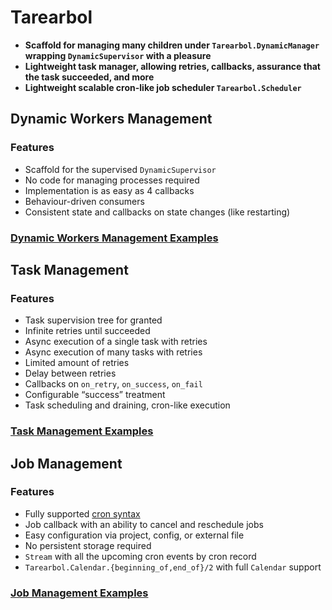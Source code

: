 # Tarearbol

- **Scaffold for managing many children under `Tarearbol.DynamicManager` wrapping `DynamicSupervisor` with a pleasure**
- **Lightweight task manager, allowing retries, callbacks, assurance that the task succeeded, and more**
- **Lightweight scalable cron-like job scheduler `Tarearbol.Scheduler`**

## Dynamic Workers Management

### Features

- Scaffold for the supervised `DynamicSupervisor`
- No code for managing processes required
- Implementation is as easy as 4 callbacks
- Behaviour-driven consumers
- Consistent state and callbacks on state changes (like restarting)

### [Dynamic Workers Management Examples](dynamic_workers_management.html)

## Task Management

### Features

- Task supervision tree for granted
- Infinite retries until succeeded
- Async execution of a single task with retries
- Async execution of many tasks with retries
- Limited amount of retries
- Delay between retries
- Callbacks on `on_retry`, `on_success`, `on_fail`
- Configurable “success” treatment
- Task scheduling and draining, cron-like execution

### [Task Management Examples](task_management.html)

## Job Management

### Features

- Fully supported [cron syntax](https://crontab.guru/)
- Job callback with an ability to cancel and reschedule jobs
- Easy configuration via project, config, or external file
- No persistent storage required
- `Stream` with all the upcoming cron events by cron record
- `Tarearbol.Calendar.{beginning_of,end_of}/2` with full `Calendar` support

### [Job Management Examples](cron_management.html)

